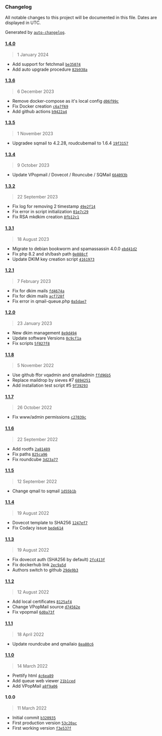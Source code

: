 ### Changelog

All notable changes to this project will be documented in this file. Dates are displayed in UTC.

Generated by [`auto-changelog`](https://github.com/CookPete/auto-changelog).

#### [1.4.0](https://github.com/semhoun/qmail_all-in-one/compare/1.3.6...1.4.0)

> 1 January 2024

- Add support for fetchmail [`be35074`](https://github.com/semhoun/qmail_all-in-one/commit/be35074ed6d988bb4f5ee745d1cfe333ca4d4b26)
- Add auto upgrade procedure [`82b938a`](https://github.com/semhoun/qmail_all-in-one/commit/82b938a898b8529a04044fda21fab9305bb35e3a)

#### [1.3.6](https://github.com/semhoun/qmail_all-in-one/compare/1.3.5...1.3.6)

> 6 December 2023

- Remove docker-compose as it's local config [`d06f99c`](https://github.com/semhoun/qmail_all-in-one/commit/d06f99ca5359085b4d5035e7dec750d15b0fe52a)
- Fix Docker creation [`c6a7f69`](https://github.com/semhoun/qmail_all-in-one/commit/c6a7f69277e163269af9024c5ad1d486767fe467)
- Add github actions [`b9422a4`](https://github.com/semhoun/qmail_all-in-one/commit/b9422a4908016df3ee70ca92e01888a5fa31152e)

#### [1.3.5](https://github.com/semhoun/qmail_all-in-one/compare/1.3.4...1.3.5)

> 1 November 2023

- Upgradee sqmail to 4.2.28, roudcubemail to 1.6.4 [`19f3157`](https://github.com/semhoun/qmail_all-in-one/commit/19f31579ace3533807714fd9f328652dda8d8f40)

#### [1.3.4](https://github.com/semhoun/qmail_all-in-one/compare/1.3.2...1.3.4)

> 9 October 2023

- Update VPopmail / Dovecot / Rouncube / SQMail [`664093b`](https://github.com/semhoun/qmail_all-in-one/commit/664093b1e51e326454e109cd0468e89ff14c60ed)

#### [1.3.2](https://github.com/semhoun/qmail_all-in-one/compare/1.3.1...1.3.2)

> 22 September 2023

- Fix log for removing 2 timestamp [`49e2f14`](https://github.com/semhoun/qmail_all-in-one/commit/49e2f1434bfad6e66f2eddc2cf396f8936718bd8)
- Fix error in script initialization [`01e7c29`](https://github.com/semhoun/qmail_all-in-one/commit/01e7c2908de73d600ff9769cbb825ebc20acc7f6)
- Fix RSA mkdkim creation [`8fb12c1`](https://github.com/semhoun/qmail_all-in-one/commit/8fb12c11565b5af7b9e20e465d91da182abc578f)

#### [1.3.1](https://github.com/semhoun/qmail_all-in-one/compare/1.2.1...1.3.1)

> 18 August 2023

- Migrate to debian bookworm and spamassassin 4.0.0 [`ebd41d2`](https://github.com/semhoun/qmail_all-in-one/commit/ebd41d294c85f1cae5d8066ef4afede6b470902c)
- Fix php 8.2 and sh/bash path [`0e088cf`](https://github.com/semhoun/qmail_all-in-one/commit/0e088cf35a2777f164f9b17f75d363a9613e330b)
- Update DKIM key creation script [`4161973`](https://github.com/semhoun/qmail_all-in-one/commit/4161973cbbcb249fe56eb339163bab6e99fe6963)

#### [1.2.1](https://github.com/semhoun/qmail_all-in-one/compare/1.2.0...1.2.1)

> 7 February 2023

- Fix for dkim mails [`fd4674a`](https://github.com/semhoun/qmail_all-in-one/commit/fd4674ad7bccda53bf9cc154f9886fe618385de2)
- Fix for dkim mails [`acf728f`](https://github.com/semhoun/qmail_all-in-one/commit/acf728f24212f3b93834314a99bc0c46f22ce3ad)
- Fix error in qmail-queue.php [`0a5dae7`](https://github.com/semhoun/qmail_all-in-one/commit/0a5dae73016dd803c0f7bbc7ffa255ed5d5b7e1f)

#### [1.2.0](https://github.com/semhoun/qmail_all-in-one/compare/1.1.8...1.2.0)

> 23 January 2023

- New dkim management [`8e9d494`](https://github.com/semhoun/qmail_all-in-one/commit/8e9d494392f52f74995025d60a219cd841810653)
- Update software Versions [`0c9cf1a`](https://github.com/semhoun/qmail_all-in-one/commit/0c9cf1ae06bc98304d4cd6b0922927893df5b177)
- Fix scripts [`5f027f8`](https://github.com/semhoun/qmail_all-in-one/commit/5f027f85b45ea98a6eda50a11d83932432877b13)

#### [1.1.8](https://github.com/semhoun/qmail_all-in-one/compare/1.1.7...1.1.8)

> 5 November 2022

- Use github ffor vqadmin and qmailadmin [`ffd96b5`](https://github.com/semhoun/qmail_all-in-one/commit/ffd96b5bd4e093b9996fe2572606677d875dd48e)
- Replace maildrop by sieves #7 [`6894251`](https://github.com/semhoun/qmail_all-in-one/commit/68942513f3e0353041403c2024679c6bb3b6e333)
- Add installation test script #5 [`9f39293`](https://github.com/semhoun/qmail_all-in-one/commit/9f39293d2f570f11ac16e723360284820ff1706b)

#### [1.1.7](https://github.com/semhoun/qmail_all-in-one/compare/1.1.6...1.1.7)

> 26 October 2022

- Fix www/admin permissions [`c27039c`](https://github.com/semhoun/qmail_all-in-one/commit/c27039c30f8f5efd691681ebdfe6bbe7b34aaf25)

#### [1.1.6](https://github.com/semhoun/qmail_all-in-one/compare/1.1.5...1.1.6)

> 22 September 2022

- Add rootfs [`2a81489`](https://github.com/semhoun/qmail_all-in-one/commit/2a81489c76defef0403d5ab4731fc73136050558)
- Fix paths [`825ca96`](https://github.com/semhoun/qmail_all-in-one/commit/825ca96be10dafbc5be624c67ba00ac38aac6747)
- Fix roundcube [`3d23a77`](https://github.com/semhoun/qmail_all-in-one/commit/3d23a77a8e23af8f86c176f6580b0b1197963dfe)

#### [1.1.5](https://github.com/semhoun/qmail_all-in-one/compare/1.1.4...1.1.5)

> 12 September 2022

- Change qmail to sqmail [`1d55b1b`](https://github.com/semhoun/qmail_all-in-one/commit/1d55b1ba08beff7a6b0ca54305fe2564c6771676)

#### [1.1.4](https://github.com/semhoun/qmail_all-in-one/compare/1.1.3...1.1.4)

> 19 August 2022

- Dovecot template to SHA256 [`1247ef7`](https://github.com/semhoun/qmail_all-in-one/commit/1247ef71e4ea2a0b6b362dd022cfa1bd6c1a00c0)
- Fix Codacy issue [`bede614`](https://github.com/semhoun/qmail_all-in-one/commit/bede614b2e0c41e99733e5f3497d4d9a63d745a1)

#### [1.1.3](https://github.com/semhoun/qmail_all-in-one/compare/1.1.2...1.1.3)

> 19 August 2022

- Fix dovecot auth (SHA256 by default) [`2fc413f`](https://github.com/semhoun/qmail_all-in-one/commit/2fc413f7e273e17c84da62251474730a92a21079)
- Fix dockerhub link [`2ec9a5d`](https://github.com/semhoun/qmail_all-in-one/commit/2ec9a5da1e6cb45d0c1a4502772120ab33be6dd0)
- Authors switch to github [`29de9b3`](https://github.com/semhoun/qmail_all-in-one/commit/29de9b343f06f6e25c232eade591345dd27c1238)

#### [1.1.2](https://github.com/semhoun/qmail_all-in-one/compare/1.1.1...1.1.2)

> 12 August 2022

- Add local certificates [`8125af4`](https://github.com/semhoun/qmail_all-in-one/commit/8125af4f95c960536b554b7f504eb3077913e342)
- Change VPopMail source [`d74562e`](https://github.com/semhoun/qmail_all-in-one/commit/d74562efadfd8d69b00c03a6ba467eae321a7de5)
- Fix vpopmail [`6d0a73f`](https://github.com/semhoun/qmail_all-in-one/commit/6d0a73fd3b6cd17731d4499864ca2130ab2bbf4a)

#### [1.1.1](https://github.com/semhoun/qmail_all-in-one/compare/1.1.0...1.1.1)

> 18 April 2022

- Update roundcube and qmailaio [`8ea80c6`](https://github.com/semhoun/qmail_all-in-one/commit/8ea80c6b6717e500c2466ce6e2abd50a52e8a68b)

#### [1.1.0](https://github.com/semhoun/qmail_all-in-one/compare/1.0.0...1.1.0)

> 14 March 2022

- Prettify html [`4c6ea89`](https://github.com/semhoun/qmail_all-in-one/commit/4c6ea8913b50085fc0fd1c3b08016a5b9add7364)
- Add queue web viewer [`21b1ced`](https://github.com/semhoun/qmail_all-in-one/commit/21b1ced140f55c80e88c1b26971a480023a5ce3c)
- Add VPopMail [`a8f9a06`](https://github.com/semhoun/qmail_all-in-one/commit/a8f9a06ff2c17c8f1b2da7772dd1b4fd83304469)

#### 1.0.0

> 11 March 2022

- Initial commit [`b320935`](https://github.com/semhoun/qmail_all-in-one/commit/b3209351555f0b4ed7be2865f5b2325abe770260)
- First production version [`53c20ac`](https://github.com/semhoun/qmail_all-in-one/commit/53c20ac1f8c937e3962a55b43d551b263a766910)
- First working version [`f3e537f`](https://github.com/semhoun/qmail_all-in-one/commit/f3e537f0ce7dba4fdacdeef3d417a0d0825c624f)

